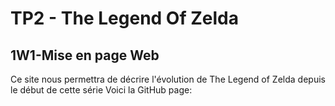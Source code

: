 # TP2 - The Legend Of Zelda
## 1W1-Mise en page Web
Ce site nous permettra de décrire l'évolution de The Legend of Zelda depuis le début de cette série
Voici la GitHub page: